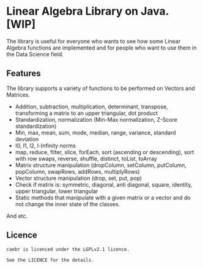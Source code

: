# Linear Algebra Library on Java. [WIP]

The library is useful for everyone who wants to see how some Linear Algebra functions are implemented and for people who want to use them in the Data Science field.

## Features

The library supports a variety of functions to be performed on Vectors and Matrices.

* Addition, subtraction, multiplication, determinant, transpose, transforming a matrix to an upper triangular, dot product
* Standardization, normalization (Min-Max normalization, Z-Score standardization)
* Min, max, mean, sum, mode, median, range, variance, standard deviation
* l0, l1, l2, l-Infinity norms
* map, reduce, filter, slice, forEach, sort (ascending or descending), sort with row swaps, reverse, shuffle, distinct, toList, toArray
* Matrix structure manipulation (dropColumn, setColumn, putColumn, popColumn, swapRows, addRows, multiplyRows)
* Vector structure manipulation (drop, set, put, pop)
* Check if matrix is: symmetric, diagonal, anti diagonal, square, identity, upper triangular, lower triangular
* Static methods that manipulate with a given matrix or a vector and do not change the inner state of the classes.

And etc.

## Licence

```
caebr is licenced under the LGPLv2.1 licence. 

See the LICENCE for the details.
```
